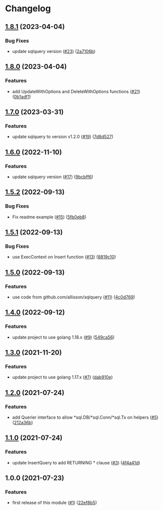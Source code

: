 # Changelog

## [1.8.1](https://github.com/allisson/sqlutil/compare/v1.8.0...v1.8.1) (2023-04-04)


### Bug Fixes

* update sqlquery version ([#23](https://github.com/allisson/sqlutil/issues/23)) ([2a7106b](https://github.com/allisson/sqlutil/commit/2a7106b04024543d1f4379578a770b52c79139fe))

## [1.8.0](https://github.com/allisson/sqlutil/compare/v1.7.0...v1.8.0) (2023-04-04)


### Features

* add UpdateWithOptions and DeleteWithOptions functions ([#21](https://github.com/allisson/sqlutil/issues/21)) ([0b1adf1](https://github.com/allisson/sqlutil/commit/0b1adf1d2b0b39055ce38e5197a7b284757de1f2))

## [1.7.0](https://github.com/allisson/sqlutil/compare/v1.6.0...v1.7.0) (2023-03-31)


### Features

* update sqlquery to version v1.2.0 ([#19](https://github.com/allisson/sqlutil/issues/19)) ([7d8d527](https://github.com/allisson/sqlutil/commit/7d8d527f4f879dfb7a347b2ed61efbfdf84ce35c))

## [1.6.0](https://github.com/allisson/sqlutil/compare/v1.5.2...v1.6.0) (2022-11-10)


### Features

* update sqlquery version ([#17](https://github.com/allisson/sqlutil/issues/17)) ([9bcbff6](https://github.com/allisson/sqlutil/commit/9bcbff625c759cb3633b66a4db4e0fa73b7a8f4b))

## [1.5.2](https://github.com/allisson/sqlutil/compare/v1.5.1...v1.5.2) (2022-09-13)


### Bug Fixes

* Fix readme example ([#15](https://github.com/allisson/sqlutil/issues/15)) ([5fb0eb8](https://github.com/allisson/sqlutil/commit/5fb0eb89d1a16093b906849c08061f2d51606a93))

## [1.5.1](https://github.com/allisson/sqlutil/compare/v1.5.0...v1.5.1) (2022-09-13)


### Bug Fixes

* use ExecContext on Insert function ([#13](https://github.com/allisson/sqlutil/issues/13)) ([8819c10](https://github.com/allisson/sqlutil/commit/8819c104762dfa72458b06a139e4d85e16bf7153))

## [1.5.0](https://github.com/allisson/sqlutil/compare/v1.4.0...v1.5.0) (2022-09-13)


### Features

* use code from github.com/allisson/sqlquery ([#11](https://github.com/allisson/sqlutil/issues/11)) ([4c0d769](https://github.com/allisson/sqlutil/commit/4c0d769f327d6e466b3f8b73ddd85be4ef74e5fc))

## [1.4.0](https://github.com/allisson/sqlutil/compare/v1.3.0...v1.4.0) (2022-09-12)


### Features

* update project to use golang 1.18.x ([#9](https://github.com/allisson/sqlutil/issues/9)) ([549ca56](https://github.com/allisson/sqlutil/commit/549ca566ccf87a6a64eebb48c2c139a9226c7e53))

## [1.3.0](https://www.github.com/allisson/sqlutil/compare/v1.2.0...v1.3.0) (2021-11-20)


### Features

* update project to use golang 1.17.x ([#7](https://www.github.com/allisson/sqlutil/issues/7)) ([dab910e](https://www.github.com/allisson/sqlutil/commit/dab910e6c21a27e9383d1234f6efe0d07bade409))

## [1.2.0](https://www.github.com/allisson/sqlutil/compare/v1.1.0...v1.2.0) (2021-07-24)


### Features

* add Querier interface to allow *sql.DB/*sql.Conn/*sql.Tx on helpers ([#5](https://www.github.com/allisson/sqlutil/issues/5)) ([212a36b](https://www.github.com/allisson/sqlutil/commit/212a36bba343736b6e32350909076c1cb1a2230d))

## [1.1.0](https://www.github.com/allisson/sqlutil/compare/v1.0.0...v1.1.0) (2021-07-24)


### Features

* update InsertQuery to add RETURNING * clause ([#3](https://www.github.com/allisson/sqlutil/issues/3)) ([4f4a41d](https://www.github.com/allisson/sqlutil/commit/4f4a41d22ffe618617881a8627fc6b5fe821099e))

## 1.0.0 (2021-07-23)


### Features

* first release of this module ([#1](https://www.github.com/allisson/sqlutil/issues/1)) ([22ef8b5](https://www.github.com/allisson/sqlutil/commit/22ef8b55eb7bf42a096e697c6c573d888edf5bc0))
